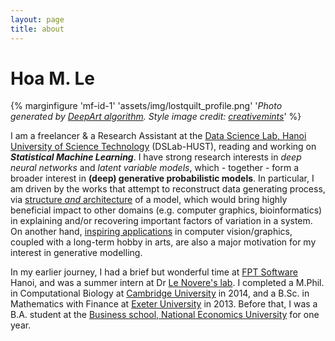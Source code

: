 ```yaml
---
layout: page
title: about
---
```


# Hoa M. Le
{% marginfigure 'mf-id-1' 'assets/img/lostquilt_profile.png' '*Photo generated by [DeepArt algorithm](articles/16/deep-art-fun). Style image credit: [creativemints](https://www.behance.net/gallery/13033419/Selected-Artworks-2013-Oil-Acrylic-Watercolor)*' %}

I am a freelancer & a Research Assistant at the <a href="http://ds.soict.hust.edu.vn">Data Science Lab, Hanoi University of Science Technology</a> (DSLab-HUST), reading and working on ***Statistical Machine Learning***. I have strong research interests in <i>deep neural networks</i> and <i>latent variable models</i>, which - together - form a broader interest in <strong>(deep) generative probabilistic models</strong>. In particular, I am driven by the works that attempt to reconstruct data generating process, via [structure *and* architecture](/articles/16/essence-machine-deep-learning#arc) of a model, which would bring highly beneficial impact to other domains (e.g. computer graphics, bioinformatics) in explaining and/or recovering important factors of variation in a system. On another hand, <a href="/articles/17/computers-can-draw">inspiring applications</a> in computer vision/graphics, coupled with a long-term hobby in arts, are also a major motivation for my interest in generative modelling.

In my earlier journey, I had a brief but wonderful time at <a href="https://www.fpt-software.com/">FPT Software</a> Hanoi, and was a summer intern at Dr <a href="http://lenoverelab.org">Le Novere's lab</a>. I completed a M.Phil. in Computational Biology at <a href="http://www.cam.ac.uk/">Cambridge University</a> in 2014, and a B.Sc. in Mathematics  with Finance  at <a href="http://www.exeter.ac.uk/">Exeter University</a> in 2013. Before that, I was a B.A. student at the <a href="http://bsneu.edu.vn/?q=en">Business school, National Economics University</a> for one year.
  
<!--For more information, please see my CV .-->

  